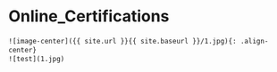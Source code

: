 # Online_Certifications
 
	![image-center]({{ site.url }}{{ site.baseurl }}/1.jpg){: .align-center}
	![test](1.jpg)
 
